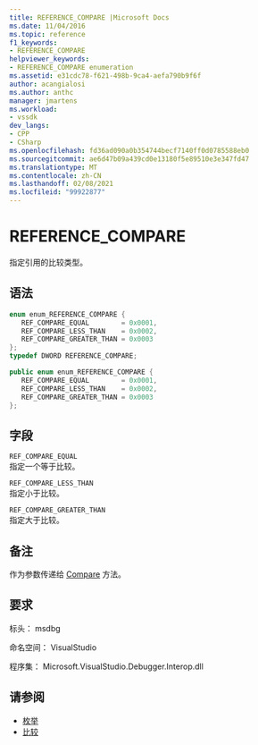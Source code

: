 ```yaml
---
title: REFERENCE_COMPARE |Microsoft Docs
ms.date: 11/04/2016
ms.topic: reference
f1_keywords:
- REFERENCE_COMPARE
helpviewer_keywords:
- REFERENCE_COMPARE enumeration
ms.assetid: e31cdc78-f621-498b-9ca4-aefa790b9f6f
author: acangialosi
ms.author: anthc
manager: jmartens
ms.workload:
- vssdk
dev_langs:
- CPP
- CSharp
ms.openlocfilehash: fd36ad090a0b354744becf7140ff0d0785588eb0
ms.sourcegitcommit: ae6d47b09a439cd0e13180f5e89510e3e347fd47
ms.translationtype: MT
ms.contentlocale: zh-CN
ms.lasthandoff: 02/08/2021
ms.locfileid: "99922877"
---
```

# <a name="reference_compare"></a>REFERENCE_COMPARE
指定引用的比较类型。

## <a name="syntax"></a>语法

```cpp
enum enum_REFERENCE_COMPARE { 
   REF_COMPARE_EQUAL        = 0x0001,
   REF_COMPARE_LESS_THAN    = 0x0002,
   REF_COMPARE_GREATER_THAN = 0x0003
};
typedef DWORD REFERENCE_COMPARE;
```

```csharp
public enum enum_REFERENCE_COMPARE { 
   REF_COMPARE_EQUAL        = 0x0001,
   REF_COMPARE_LESS_THAN    = 0x0002,
   REF_COMPARE_GREATER_THAN = 0x0003
};
```

## <a name="fields"></a>字段
 `REF_COMPARE_EQUAL`\
 指定一个等于比较。

 `REF_COMPARE_LESS_THAN`\
 指定小于比较。

 `REF_COMPARE_GREATER_THAN`\
 指定大于比较。

## <a name="remarks"></a>备注
 作为参数传递给 [Compare](../../../extensibility/debugger/reference/idebugreference2-compare.md) 方法。

## <a name="requirements"></a>要求
 标头： msdbg

 命名空间： VisualStudio

 程序集： Microsoft.VisualStudio.Debugger.Interop.dll

## <a name="see-also"></a>请参阅
- [枚举](../../../extensibility/debugger/reference/enumerations-visual-studio-debugging.md)
- [比较](../../../extensibility/debugger/reference/idebugreference2-compare.md)
